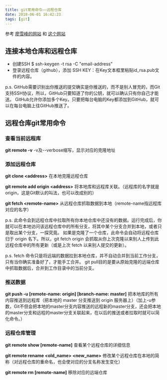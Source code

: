 ```yaml
---
title: git常用命令——远程仓库
date: 2018-06-01 16:42:23
tags: [git]
---
```

参考 [廖雪峰的网站](https://www.liaoxuefeng.com/wiki/0013739516305929606dd18361248578c67b8067c8c017b000) 和 [这个网站](https://git-scm.com/book/zh/v1/%E8%B5%B7%E6%AD%A5)

## 连接本地仓库和远程仓库

- 创建SSH $ ssh-keygen -t rsa -C "email-address"
- 登录远程仓库（github），添加 SSH KEY：在Key文本框里粘贴id_rsa.pub文件的内容。


p.s. GitHub需要识别出你推送的提交确实是你推送的，而不是别人冒充的，而Git支持SSH协议，所以，GitHub只要知道了你的公钥，就可以确认只有你自己才能送。
GitHub允许你添加多个Key。只要把每台电脑的Key都添加到GitHub，就可以在每台电脑上往GitHub推送了。

## 远程仓库git常用命令
### 查看当前远程库
**git remote -v** -v及--verbose缩写，显示对应的克隆地址

### 添加远程仓库
**git clone &lt;address&gt;** 在本地克隆远程仓库

**git remote add origin &lt;address&gt;** 将本地库和远程库关联。（远程库的名字就是origin，这是Git默认的叫法，也可以改成别的）

**git fetch &lt;remote-name&gt;** 从远程仓库抓取数据到本地（remote-name指远程库对应的名字）

p.s. 此命令会到远程仓库中拉取所有你本地仓库中还没有的数据。运行完成后，你就可以在本地访问该远程仓库中的所有分支，将其中某个分支合并到本地，或者只是取出某个分支，一探究竟。
如果是克隆了一个仓库，此命令会自动将远程仓库归于 origin 名下。所以，git fetch origin 会抓取从你上次克隆以来别人上传到此远程仓库中的所有更新（或是上次 fetch 以来别人提交的更新）。

p.s. fetch 命令只是将远端的数据拉到本地仓库，并不自动合并到当前工作分支，只有当你确实准备好了，才能手工合并。
 git pull目的是要从原始克隆的远端仓库中抓取数据后，合并到工作目录中的当前分支。

### 推送数据
**git push -u \[remote-name: origin\] \[branch-name: master\]** 把本地库的所有内容推送到远程库（把本地的 master 分支推送到 origin 服务器上）（加上-u参数，Git不但会把本地的master分支内容推送的远程新的master分支，还会把本地的master分支和远程的master分支关联起来，在以后的推送或者拉取时就可以简化命令。）

### 远程仓库管理
**git remote show \[remote-name\]** 查看某个远程仓库的详细信息

**git remote rename &lt;old_name&gt; &lt;new_name&gt;** 修改某个远程仓库在本地的简称（对远程仓库的重命名，也会使对应的分支名称发生变化）

**git remote rm \[remote-name\]** 移除对应的远端仓库

